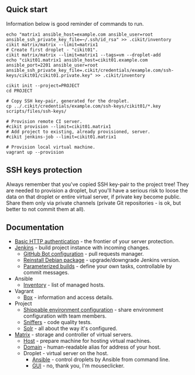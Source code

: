 ## Quick start

Information below is good reminder of commands to run.

```shell
echo "matrix1 ansible_host=example.com ansible_user=root ansible_ssh_private_key_file=~/.ssh/id_rsa" >> .cikit/inventory
cikit matrix/matrix --limit=matrix1
# Create first droplet - "cikit01".
cikit matrix/matrix --limit=matrix1 --tags=vm --droplet-add
echo "cikit01.matrix1 ansible_host=cikit01.example.com ansible_port=2201 ansible_user=root ansible_ssh_private_key_file=.cikit/credentials/example.com/ssh-keys/cikit01/cikit01.private.key" >> .cikit/inventory

cikit init --project=PROJECT
cd PROJECT

# Copy SSH key-pair, generated for the droplet.
cp ../.cikit/credentials/example.com/ssh-keys/cikit01/*.key scripts/files/ssh-keys/

# Provision remote CI server.
#cikit provision --limit=cikit01.matrix1
# Add project to existing, already provisioned, server.
#cikit jenkins-job --limit=cikit01.matrix1

# Provision local virtual machine.
vagrant up --provision
```

## SSH keys protection

Always remember that you've copied SSH key-pair to the project tree! They are needed to provision a droplet, but you'll have a serious risk to loose the data on that droplet or entire virtual server, if private key become public. Share them only via private channels (private Git repositories - is ok, but better to not commit them at all).

## Documentation

- [Basic HTTP authentication](basic-http-auth) - the frontier of your server protection.
- [Jenkins](jenkins) - build project instance with incoming changes.
  - [GitHub Bot configuration](jenkins/github-bot) - pull requests manager.
  - [Reinstall Debian package](jenkins/reinstall-deb) - upgrade/downgrade Jenkins version.
  - [Parameterized builds](jenkins/builds-actions) - define your own tasks, controllable by commit messages.
- Ansible
  - [Inventory](ansible/inventory) - list of managed hosts.
- Vagrant
  - [Box](vagrant/box) - information and access details.
- Project
  - [Shippable environment configuration](project/env-config) - share environment configuration with team members.
  - [Sniffers](project/sniffers) - code quality tests.
  - [Solr](project/solr) - all about the way it's configured.
- [Matrix](matrix) - storage and controller of virtual servers.
  - [Host](matrix/host) - prepare machine for hosting virtual machines.
  - [Domain](matrix/domain) - human-readable alias for address of your host.
  - Droplet - virtual server on the host.
    - [Ansible](matrix/droplet/ANSIBLE.md) - control droplets by Ansible from command line.
    - [GUI](matrix/droplet/UI.md) - no, thank you, I'm mouseclicker.
